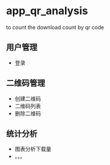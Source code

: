 # app_qr_analysis
to count the download count by qr code

## 用户管理

* 登录

## 二维码管理

* 创建二维码
* 二维码列表
* 删除二维码

## 统计分析

* 图表分析下载量
* 。。。

